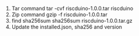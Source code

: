 

1. Tar command
   tar -cvf riscduino-1.0.0.tar riscduino
2. Zip command
   gzip -f riscduino-1.0.0.tar
3. find sha256sum
   sha256sum riscduino-1.0.0.tar.gz
4. Update the installed.json, sha256 and version
